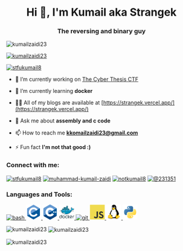 <h1 align="center">Hi 👋, I'm Kumail aka Strangek</h1>
<h3 align="center">The reversing and binary guy</h3>

<p align="left"> <img src="https://komarev.com/ghpvc/?username=kumailzaidi23&label=Profile%20views&color=0e75b6&style=flat" alt="kumailzaidi23" /> </p>

<p align="left"> <a href="https://github.com/ryo-ma/github-profile-trophy"><img src="https://github-profile-trophy.vercel.app/?username=kumailzaidi23" alt="kumailzaidi23" /></a> </p>

<p align="left"> <a href="https://twitter.com/stfukumail8" target="blank"><img src="https://img.shields.io/twitter/follow/stfukumail8?logo=twitter&style=for-the-badge" alt="stfukumail8" /></a> </p>

- 🔭 I’m currently working on [The Cyber Thesis CTF](https://thecyberthesis.com/#)

- 🌱 I’m currently learning **docker**

- 👨‍💻 All of my blogs are available at [https://strangek.vercel.app/](https://strangek.vercel.app/)

- 💬 Ask me about **assembly and c code**

- 📫 How to reach me **kkomailzaidi23@gmail.com**

- ⚡ Fun fact **I'm not that good :)**

<h3 align="left">Connect with me:</h3>
<p align="left">
<a href="https://twitter.com/stfukumail8" target="blank"><img align="center" src="https://raw.githubusercontent.com/rahuldkjain/github-profile-readme-generator/master/src/images/icons/Social/twitter.svg" alt="stfukumail8" height="30" width="40" /></a>
<a href="https://linkedin.com/in/muhammad-kumail-zaidi" target="blank"><img align="center" src="https://raw.githubusercontent.com/rahuldkjain/github-profile-readme-generator/master/src/images/icons/Social/linked-in-alt.svg" alt="muhammad-kumail-zaidi" height="30" width="40" /></a>
<a href="https://instagram.com/notkumail8" target="blank"><img align="center" src="https://raw.githubusercontent.com/rahuldkjain/github-profile-readme-generator/master/src/images/icons/Social/instagram.svg" alt="notkumail8" height="30" width="40" /></a>
<a href="https://medium.com/@231351" target="blank"><img align="center" src="https://raw.githubusercontent.com/rahuldkjain/github-profile-readme-generator/master/src/images/icons/Social/medium.svg" alt="@231351" height="30" width="40" /></a>
</p>

<h3 align="left">Languages and Tools:</h3>
<p align="left"> <a href="https://www.gnu.org/software/bash/" target="_blank" rel="noreferrer"> <img src="https://www.vectorlogo.zone/logos/gnu_bash/gnu_bash-icon.svg" alt="bash" width="40" height="40"/> </a> <a href="https://www.cprogramming.com/" target="_blank" rel="noreferrer"> <img src="https://raw.githubusercontent.com/devicons/devicon/master/icons/c/c-original.svg" alt="c" width="40" height="40"/> </a> <a href="https://www.w3schools.com/cpp/" target="_blank" rel="noreferrer"> <img src="https://raw.githubusercontent.com/devicons/devicon/master/icons/cplusplus/cplusplus-original.svg" alt="cplusplus" width="40" height="40"/> </a> <a href="https://www.docker.com/" target="_blank" rel="noreferrer"> <img src="https://raw.githubusercontent.com/devicons/devicon/master/icons/docker/docker-original-wordmark.svg" alt="docker" width="40" height="40"/> </a> <a href="https://git-scm.com/" target="_blank" rel="noreferrer"> <img src="https://www.vectorlogo.zone/logos/git-scm/git-scm-icon.svg" alt="git" width="40" height="40"/> </a> <a href="https://developer.mozilla.org/en-US/docs/Web/JavaScript" target="_blank" rel="noreferrer"> <img src="https://raw.githubusercontent.com/devicons/devicon/master/icons/javascript/javascript-original.svg" alt="javascript" width="40" height="40"/> </a> <a href="https://www.linux.org/" target="_blank" rel="noreferrer"> <img src="https://raw.githubusercontent.com/devicons/devicon/master/icons/linux/linux-original.svg" alt="linux" width="40" height="40"/> </a> <a href="https://www.python.org" target="_blank" rel="noreferrer"> <img src="https://raw.githubusercontent.com/devicons/devicon/master/icons/python/python-original.svg" alt="python" width="40" height="40"/> </a> </p>

<p><img align="left" src="https://github-readme-stats.vercel.app/api/top-langs?username=kumailzaidi23&show_icons=true&locale=en&layout=compact" alt="kumailzaidi23" /></p>

<p>&nbsp;<img align="center" src="https://github-readme-stats.vercel.app/api?username=kumailzaidi23&show_icons=true&locale=en" alt="kumailzaidi23" /></p>

<p><img align="center" src="https://github-readme-streak-stats.herokuapp.com/?user=kumailzaidi23&" alt="kumailzaidi23" /></p>
